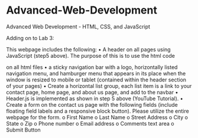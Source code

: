 # Advanced-Web-Development
Advanced Web Development - HTML, CSS, and JavaScript

Adding on to Lab 3:

This webpage includes the following:
  •	A header on all pages using JavaScript (step5 above). The purpose of this is to use the html code <div id=”header”></div> on all html files
  •	a sticky navigation bar with a logo, horizontally listed navigation menu, and hamburger menu that appears in its place when the window is resized to mobile or tablet (contained within the header section of your pages)
  •	Create a horizontal list group, each list item is a link to your contact page, home page, and about us page, and add to the navbar
  •	Header.js is implemented as shown in step 5 above (YouTube Tutorial).
  •	Create a form on the contact us page with the following fields (include floating field labels and a responsive block button). Please utilize the entire webpage for the form. 
    o	First Name 
    o	Last Name
    o	Street Address
    o	City 
    o	State
    o	Zip
    o	Phone number
    o	Email address 
    o	Comments text area
    o	Submit Button 
